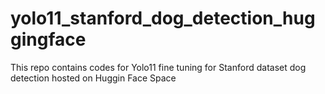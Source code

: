 # yolo11_stanford_dog_detection_huggingface
This repo contains codes for Yolo11 fine tuning for Stanford dataset dog detection hosted on Huggin Face Space
